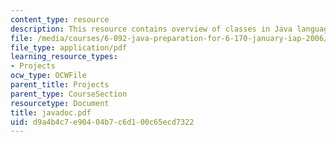 ```yaml
---
content_type: resource
description: This resource contains overview of classes in Java language.
file: /media/courses/6-092-java-preparation-for-6-170-january-iap-2006/d9a4b4c7e90404b7c6d100c65ecd7322_javadoc.pdf
file_type: application/pdf
learning_resource_types:
- Projects
ocw_type: OCWFile
parent_title: Projects
parent_type: CourseSection
resourcetype: Document
title: javadoc.pdf
uid: d9a4b4c7-e904-04b7-c6d1-00c65ecd7322
---
```

